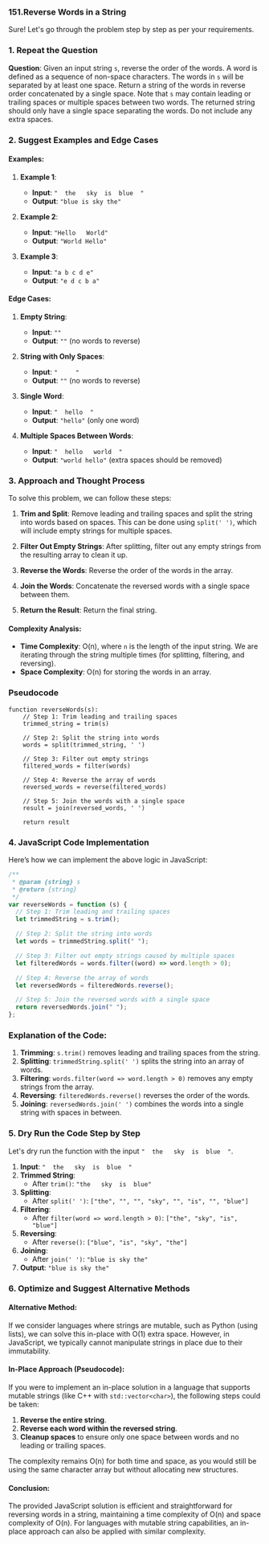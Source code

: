 ### 151.Reverse Words in a String

Sure! Let's go through the problem step by step as per your requirements.

### 1. Repeat the Question

**Question**: Given an input string `s`, reverse the order of the words. A word is defined as a sequence of non-space characters. The words in `s` will be separated by at least one space. Return a string of the words in reverse order concatenated by a single space. Note that `s` may contain leading or trailing spaces or multiple spaces between two words. The returned string should only have a single space separating the words. Do not include any extra spaces.

### 2. Suggest Examples and Edge Cases

#### Examples:

1. **Example 1**:

   - **Input**: `"  the   sky  is  blue  "`
   - **Output**: `"blue is sky the"`

2. **Example 2**:

   - **Input**: `"Hello   World"`
   - **Output**: `"World Hello"`

3. **Example 3**:
   - **Input**: `"a b c d e"`
   - **Output**: `"e d c b a"`

#### Edge Cases:

1. **Empty String**:

   - **Input**: `""`
   - **Output**: `""` (no words to reverse)

2. **String with Only Spaces**:

   - **Input**: `"     "`
   - **Output**: `""` (no words to reverse)

3. **Single Word**:

   - **Input**: `"  hello  "`
   - **Output**: `"hello"` (only one word)

4. **Multiple Spaces Between Words**:
   - **Input**: `"  hello   world  "`
   - **Output**: `"world hello"` (extra spaces should be removed)

### 3. Approach and Thought Process

To solve this problem, we can follow these steps:

1. **Trim and Split**: Remove leading and trailing spaces and split the string into words based on spaces. This can be done using `split(' ')`, which will include empty strings for multiple spaces.

2. **Filter Out Empty Strings**: After splitting, filter out any empty strings from the resulting array to clean it up.

3. **Reverse the Words**: Reverse the order of the words in the array.

4. **Join the Words**: Concatenate the reversed words with a single space between them.

5. **Return the Result**: Return the final string.

#### Complexity Analysis:

- **Time Complexity**: O(n), where `n` is the length of the input string. We are iterating through the string multiple times (for splitting, filtering, and reversing).
- **Space Complexity**: O(n) for storing the words in an array.

### Pseudocode

```plaintext
function reverseWords(s):
    // Step 1: Trim leading and trailing spaces
    trimmed_string = trim(s)

    // Step 2: Split the string into words
    words = split(trimmed_string, ' ')

    // Step 3: Filter out empty strings
    filtered_words = filter(words)

    // Step 4: Reverse the array of words
    reversed_words = reverse(filtered_words)

    // Step 5: Join the words with a single space
    result = join(reversed_words, ' ')

    return result
```

### 4. JavaScript Code Implementation

Here’s how we can implement the above logic in JavaScript:

```javascript
/**
 * @param {string} s
 * @return {string}
 */
var reverseWords = function (s) {
  // Step 1: Trim leading and trailing spaces
  let trimmedString = s.trim();

  // Step 2: Split the string into words
  let words = trimmedString.split(" ");

  // Step 3: Filter out empty strings caused by multiple spaces
  let filteredWords = words.filter((word) => word.length > 0);

  // Step 4: Reverse the array of words
  let reversedWords = filteredWords.reverse();

  // Step 5: Join the reversed words with a single space
  return reversedWords.join(" ");
};
```

### Explanation of the Code:

1. **Trimming**: `s.trim()` removes leading and trailing spaces from the string.
2. **Splitting**: `trimmedString.split(' ')` splits the string into an array of words.
3. **Filtering**: `words.filter(word => word.length > 0)` removes any empty strings from the array.
4. **Reversing**: `filteredWords.reverse()` reverses the order of the words.
5. **Joining**: `reversedWords.join(' ')` combines the words into a single string with spaces in between.

### 5. Dry Run the Code Step by Step

Let's dry run the function with the input `"  the   sky  is  blue  "`.

1. **Input**: `"  the   sky  is  blue  "`
2. **Trimmed String**:
   - After `trim()`: `"the   sky  is  blue"`
3. **Splitting**:
   - After `split(' ')`: `["the", "", "", "sky", "", "is", "", "blue"]`
4. **Filtering**:
   - After `filter(word => word.length > 0)`: `["the", "sky", "is", "blue"]`
5. **Reversing**:
   - After `reverse()`: `["blue", "is", "sky", "the"]`
6. **Joining**:
   - After `join(' ')`: `"blue is sky the"`
7. **Output**: `"blue is sky the"`

### 6. Optimize and Suggest Alternative Methods

#### Alternative Method:

If we consider languages where strings are mutable, such as Python (using lists), we can solve this in-place with O(1) extra space. However, in JavaScript, we typically cannot manipulate strings in place due to their immutability.

#### In-Place Approach (Pseudocode):

If you were to implement an in-place solution in a language that supports mutable strings (like C++ with `std::vector<char>`), the following steps could be taken:

1. **Reverse the entire string**.
2. **Reverse each word within the reversed string**.
3. **Cleanup spaces** to ensure only one space between words and no leading or trailing spaces.

The complexity remains O(n) for both time and space, as you would still be using the same character array but without allocating new structures.

#### Conclusion:

The provided JavaScript solution is efficient and straightforward for reversing words in a string, maintaining a time complexity of O(n) and space complexity of O(n). For languages with mutable string capabilities, an in-place approach can also be applied with similar complexity.
